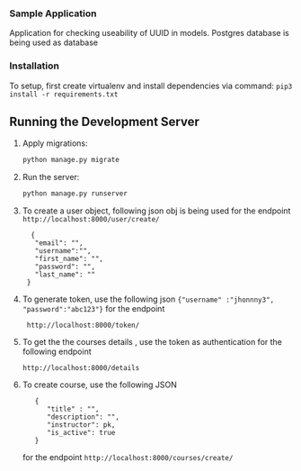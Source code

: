 ### Sample Application
<DESCRIPTION>
Application for checking useability of UUID in models. Postgres database is being used as database

  ### Installation
To setup, first create virtualenv and install dependencies via command:
```pip3 install -r requirements.txt```

## Running the Development Server

1. Apply migrations:
   ```bash
   python manage.py migrate
   ```

2. Run the server:
   ```bash
   python manage.py runserver
   ```
   
3. To create a user object, following json obj is being used for the endpoint ```http://localhost:8000/user/create/```
   ```
     {
      "email": "",
      "username":"",
      "first_name": "",
      "password": "",
      "last_name": ""
    }
    ```

4. To generate token, use the following json ``` {"username" :"jhonnny3", "password":"abc123"} ``` for the endpoint 

   ``` http://localhost:8000/token/```

5. To get the the courses details , use the token as authentication for the following endpoint

   ``` http://localhost:8000/details ```

6. To create course, use the following JSON 

   ```
      { 
         "title" : "",
         "description": "",
         "instructor": pk,
         "is_active": true
      }

   ```
   for the endpoint ``` http://localhost:8000/courses/create/ ```